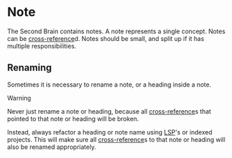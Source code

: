 # Note

The Second Brain contains notes.
A note represents a single concept.
Notes can be [cross-reference](/cross-reference.md)d.
Notes should be small, and split up if it has multiple responsibilities.

## Renaming

Sometimes it is necessary to rename a note, or a heading inside a note.

> [!WARNING]
> Never just rename a note or heading, because all [cross-reference](/cross-reference.md)s that pointed to that note or heading will be broken.
>
> Instead, always refactor a heading or note name using [LSP](https://microsoft.github.io/language-server-protocol/)'s or indexed projects.
> This will make sure all [cross-reference](/cross-reference.md)s to that note or heading will also be renamed appropriately.
